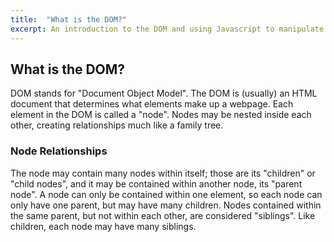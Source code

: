 ```yaml
---
title:  "What is the DOM?"
excerpt: An introduction to the DOM and using Javascript to manipulate webpage contents.
---
```


## What is the DOM?

DOM stands for "Document Object Model". The DOM is (usually) an HTML document that determines what elements make up a webpage. Each element in the DOM is called a "node". Nodes may be nested inside each other, creating relationships much like a family tree.

### Node Relationships

The node may contain many nodes within itself; those are its "children" or "child nodes", and it may be contained within another node, its "parent node". A node can only be contained within one element, so each node can only have one parent, but may have many children. Nodes contained within the same parent, but not within each other, are considered "siblings". Like children, each node may have many siblings.
